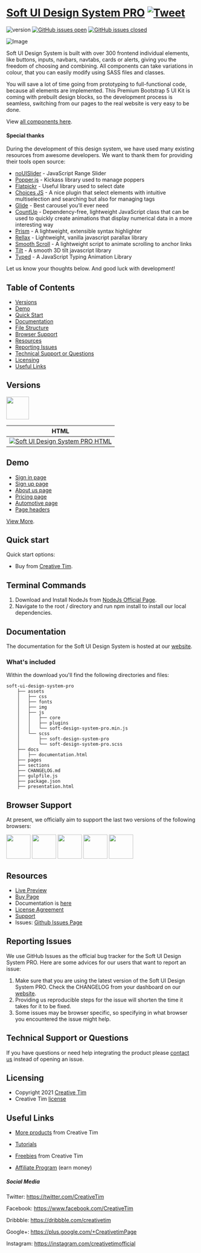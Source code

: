 # [Soft UI Design System PRO](http://demos.creative-tim.com/soft-ui-design-system-pro/presentation.html?ref=readme-sudsp) [![Tweet](https://img.shields.io/twitter/url/http/shields.io.svg?style=social&logo=twitter)](https://twitter.com/intent/tweet?url=https://www.creative-tim.com/product/soft-ui-design-system-pro&text=Check%20Soft%20UI%20Design%20System%20Pro%20made%20by%20@CreativeTim%20#webdesign%20#designSystem%20#softDesign%20#html%20https://www.creative-tim.com/product/soft-ui-design-system-pro)

![version](https://img.shields.io/badge/version-1.0.9-blue.svg) [![GitHub issues open](https://img.shields.io/github/issues/creativetimofficial/ct-soft-ui-design-system-pro.svg?maxAge=2592000)](https://github.com/creativetimofficial/ct-soft-ui-design-system-pro/issues?q=is%3Aopen+is%3Aissue) [![GitHub issues closed](https://img.shields.io/github/issues-closed-raw/creativetimofficial/ct-soft-ui-design-system-pro.svg?maxAge=2592000)](https://github.com/creativetimofficial/ct-soft-ui-design-system-pro/issues?q=is%3Aissue+is%3Aclosed)

![Image](https://s3.amazonaws.com/creativetim_bucket/products/414/original/opt_sds_thumbnail.png?1612539858)

Soft UI Design System is built with over 300 frontend individual elements, like buttons, inputs, navbars, navtabs, cards or alerts, giving you the freedom of choosing and combining. All components can take variations in colour, that you can easily modify using SASS files and classes.

You will save a lot of time going from prototyping to full-functional code, because all elements are implemented. This Premium Bootstrap 5 UI Kit is coming with prebuilt design blocks, so the development process is seamless, switching from our pages to the real website is very easy to be done.

View [all components here](https://www.creative-tim.com/learning-lab/bootstrap/alerts/soft-ui-design-system?ref=readme-sudsp).

#### Special thanks
During the development of this design system, we have used many existing resources from awesome developers. We want to thank them for providing their tools open source:
- [noUISlider](https://refreshless.com/nouislider/) - JavaScript Range Slider
- [Popper.js](https://popper.js.org/) - Kickass library used to manage poppers
- [Flatpickr](https://flatpickr.js.org/) - Useful library used to select date
- [Choices JS](https://joshuajohnson.co.uk/Choices/) - A nice plugin that select elements with intuitive multiselection and searching but also for managing tags
- [Glide](https://glidejs.com/) - Best carousel you’ll ever need
- [CountUp](https://inorganik.github.io/countUp.js/) - Dependency-free, lightweight JavaScript class that can be used to quickly create animations that display numerical data in a more interesting way
- [Prism](https://prismjs.com/) - A lightweight, extensible syntax highlighter
- [Rellax](https://dixonandmoe.com/rellax/) - Lightweight, vanilla javascript parallax library
- [Smooth Scroll](https://github.com/cferdinandi/smooth-scroll) - A lightweight script to animate scrolling to anchor links
- [Tilt](https://micku7zu.github.io/vanilla-tilt.js/index.html) - A smooth 3D tilt javascript library
- [Typed](https://mattboldt.com/demos/typed-js/) - A JavaScript Typing Animation Library

Let us know your thoughts below. And good luck with development!

## Table of Contents

* [Versions](#versions)
* [Demo](#demo)
* [Quick Start](#quick-start)
* [Documentation](#documentation)
* [File Structure](#file-structure)
* [Browser Support](#browser-support)
* [Resources](#resources)
* [Reporting Issues](#reporting-issues)
* [Technical Support or Questions](#technical-support-or-questions)
* [Licensing](#licensing)
* [Useful Links](#useful-links)

## Versions

[<img src="https://s3.amazonaws.com/creativetim_bucket/github/html.png" width="60" height="60" />](https://www.creative-tim.com/product/soft-ui-design-system-pro?ref=readme-sudsp)

| HTML |
| --- |
| [![Soft UI Design System PRO HTML](https://s3.amazonaws.com/creativetim_bucket/products/414/original/opt_sds_thumbnail.png?1612539858)](http://demos.creative-tim.com/soft-ui-design-system-pro/presentation.html?ref=readme-sudsp)

## Demo

- [Sign in page](https://demos.creative-tim.com/soft-ui-design-system-pro/pages/sign-in/sign-in-basic.html?ref=readme-sudsp)
- [Sign up page](https://demos.creative-tim.com/soft-ui-design-system-pro/pages/sign-up/sign-up-illustration.html?ref=readme-sudsp)
- [About us page](https://demos.creative-tim.com/soft-ui-design-system-pro/pages/about-us.html?ref=readme-sudsp)
- [Pricing page](https://demos.creative-tim.com/soft-ui-design-system-pro/pages/pricing.html?ref=readme-sudsp)
- [Automotive page](https://demos.creative-tim.com/soft-ui-design-system-pro/pages/automotive.html?ref=readme-sudsp)
- [Page headers](https://demos.creative-tim.com/soft-ui-design-system-pro/sections/page-sections/hero-sections.html?ref=readme-sudsp)

[View More](https://demos.creative-tim.com/soft-ui-design-system-pro/presentation.html?ref=readme-sudsp).

## Quick start

Quick start options:

- Buy from [Creative Tim](https://www.creative-tim.com/product/soft-ui-design-system-pro?ref=readme-sudsp).

## Terminal Commands

1. Download and Install NodeJs from [NodeJs Official Page](https://nodejs.org/en/download/).
2. Navigate to the root / directory and run npm install to install our local dependencies.

## Documentation
The documentation for the Soft UI Design System is hosted at our [website](https://www.creative-tim.com/learning-lab/bootstrap/overview/soft-ui-design-system?ref=readme-sudsp).

### What's included

Within the download you'll find the following directories and files:

```
soft-ui-design-system-pro
    ├── assets
    │   ├── css
    │   ├── fonts
    │   ├── img
    │   ├── js
    │   │   ├── core
    │   │   ├── plugins
    │   │   └── soft-design-system-pro.min.js
    │   └── scss
    │       ├── soft-design-system-pro
    │       └── soft-design-system-pro.scss
    ├── docs
    │   ├── documentation.html
    ├── pages
    ├── sections
    ├── CHANGELOG.md
    ├── gulpfile.js
    ├── package.json
    ├── presentation.html
```

## Browser Support

At present, we officially aim to support the last two versions of the following browsers:

<img src="https://s3.amazonaws.com/creativetim_bucket/github/browser/chrome.png" width="64" height="64"> <img src="https://s3.amazonaws.com/creativetim_bucket/github/browser/firefox.png" width="64" height="64"> <img src="https://s3.amazonaws.com/creativetim_bucket/github/browser/edge.png" width="64" height="64"> <img src="https://s3.amazonaws.com/creativetim_bucket/github/browser/safari.png" width="64" height="64"> <img src="https://s3.amazonaws.com/creativetim_bucket/github/browser/opera.png" width="64" height="64">

## Resources
- [Live Preview](https://demos.creative-tim.com/soft-ui-design-system-pro/presentation.html?ref=readme-sudsp)
- [Buy Page](https://www.creative-tim.com/product/soft-ui-design-system-pro?ref=readme-sudsp)
- Documentation is [here](https://www.creative-tim.com/learning-lab/bootstrap/overview/soft-ui-design-system?ref=readme-sudsp)
- [License Agreement](https://www.creative-tim.com/license?ref=readme-sudsp)
- [Support](https://www.creative-tim.com/contact-us?ref=readme-sudsp)
- Issues: [Github Issues Page](https://github.com/creativetimofficial/ct-soft-ui-design-system-pro/issues)

## Reporting Issues
We use GitHub Issues as the official bug tracker for the Soft UI Design System PRO. Here are some advices for our users that want to report an issue:

1. Make sure that you are using the latest version of the Soft UI Design System PRO. Check the CHANGELOG from your dashboard on our [website](https://www.creative-tim.com/product/soft-ui-design-system-pro?ref=readme-sudsp).
2. Providing us reproducible steps for the issue will shorten the time it takes for it to be fixed.
3. Some issues may be browser specific, so specifying in what browser you encountered the issue might help.

## Technical Support or Questions

If you have questions or need help integrating the product please [contact us](https://www.creative-tim.com/contact-us?ref=readme-sudsp) instead of opening an issue.

## Licensing

- Copyright 2021 [Creative Tim](https://www.creative-tim.com?ref=readme-sudsp)
- Creative Tim [license](https://www.creative-tim.com/license?ref=readme-sudsp)

## Useful Links

- [More products](https://www.creative-tim.com/templates?ref=readme-sudsp) from Creative Tim

- [Tutorials](https://www.youtube.com/channel/UCVyTG4sCw-rOvB9oHkzZD1w)

- [Freebies](https://www.creative-tim.com/bootstrap-themes/free?ref=readme-sudsp) from Creative Tim

- [Affiliate Program](https://www.creative-tim.com/affiliates/new?ref=readme-sudsp) (earn money)

##### Social Media

Twitter: <https://twitter.com/CreativeTim>

Facebook: <https://www.facebook.com/CreativeTim>

Dribbble: <https://dribbble.com/creativetim>

Google+: <https://plus.google.com/+CreativetimPage>

Instagram: <https://instagram.com/creativetimofficial>

